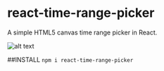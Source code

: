 # react-time-range-picker
A simple HTML5 canvas time range picker in React.

![alt text](https://media.giphy.com/media/3ohhwrF8jULLdjhamY/giphy.gif)

##INSTALL
`npm i react-time-range-picker`

